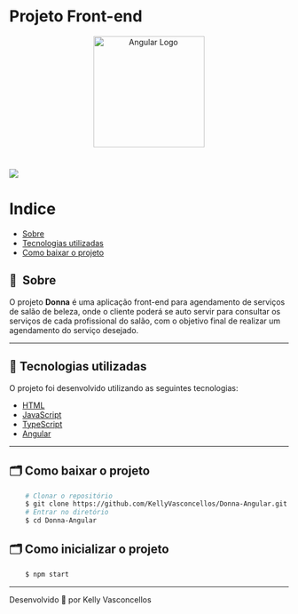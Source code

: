 # Projeto Front-end

<p align="center">
  <a href="https://angular.io/" target="blank"><img src="https://angular.io/assets/images/logos/angular/angular.svg" width="200" alt="Angular Logo" /></a>
</p>

<h1>
    <img src="public/apresentacao.gif">
</h1>


# Indice

- [Sobre](#-sobre)
- [Tecnologias utilizadas](#-tecnologias-utilizadas)
- [Como baixar o projeto](#-como-baixar-o-projeto)

## 🔖&nbsp; Sobre

O projeto **Donna** é uma aplicação front-end para agendamento de serviços de salão de beleza, onde o cliente poderá se auto servir para consultar os serviços de cada profissional do salão, com o objetivo final de realizar um agendamento do serviço desejado.

---

## 🚀 Tecnologias utilizadas

O projeto foi desenvolvido utilizando as seguintes tecnologias:

- [HTML](https://developer.mozilla.org/pt-BR/docs/Web/HTML)
- [JavaScript](https://developer.mozilla.org/pt-BR/docs/Web/JavaScript)
- [TypeScript](https://www.typescriptlang.org/)
- [Angular](https://angular.io/)

---

## 🗂 Como baixar o projeto

```bash
    # Clonar o repositório
    $ git clone https://github.com/KellyVasconcellos/Donna-Angular.git
    # Entrar no diretório
    $ cd Donna-Angular
```

## 🗂 Como inicializar o projeto
```bash
    $ npm start

```
---

Desenvolvido 💜 por Kelly Vasconcellos

